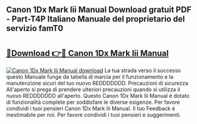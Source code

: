 ## Canon 1Dx Mark Iii Manual Download gratuit PDF - Part-T4P Italiano Manuale del proprietario del servizio famT0

# <h2><a href="http://dfarnp.blite.top/?on=Canon+1Dx+Mark+Iii+Manual">🔗Download 👉🔴 Canon 1Dx Mark Iii Manual</a></h2>

[![Canon 1Dx Mark Iii Manual download](https://i.imgur.com/lujVjoI.png)](http://dfarnp.blite.top/?on=Canon+1Dx+Mark+Iii+Manual)
La tua strada verso il successo questo Manuale funge da tabella di marcia per il funzionamento e la manutenzione sicuri del tuo nuovo REDDDDDDD. Precauzioni di sicurezza All'aperto si prega di prendere ulteriori precauzioni quando si utilizza il nuovo REDDDDDDD all'aperto. Questo Canon 1Dx Mark Iii Manual è dotato di funzionalità complete per soddisfare le diverse esigenze. Per favore condividi i tuoi pensieri Canon 1Dx Mark Iii Manual. Il tuo Feedback è inestimabile per noi. Per favore condividi i tuoi pensieri e suggerimenti.
